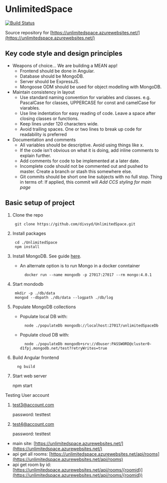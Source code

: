 # UnlimitedSpace

[![Build Status](https://divsyd.visualstudio.com/UnlimitedSpace/_apis/build/status/UnlimitedSpace-CI)](https://divsyd.visualstudio.com/UnlimitedSpace/_build/latest?definitionId=5)

Source repository for [https://unlimitedspace.azurewebsites.net/](https://unlimitedspace.azurewebsites.net/)

## Key code style and design principles

- Weapons of choice... We are building a MEAN app!
	- Frontend should be done in Angular.
	- Database should be MongoDB.
	- Server should be ExpressJS.
	- Mongoose ODM should be used for object modelling with MongoDB.
- Maintain consistency in layout
	- Use standard naming convention for variables and classes. e.g. PascalCase for classes, UPPERCASE for const and camelCase for viarables.
	- Use line indentation for easy reading of code. Leave a space after closing classes or functions.
	- Keep lines under 120 characters wide.
	- Avoid trailing spaces. One or two lines to break up code for readability is preferred
- Documentation and comments
	- All variables should be descriptive. Avoid using things like x.
	- If the code isn't obvious on what it is doing, add inline comments to explain further.
	- Add comments for code to be implemented at a later date.
	- Incomplete code should not be commented out and pushed to master. Create a branch or stash this somewhere else.
	- Git commits should be short one line subjects with no full stop. Thing in terms of: If applied, this commit will *Add CCS styling for main page*

## Basic setup of project

1. Clone the repo
		
		git clone https://github.com/divsyd/UnlimitedSpace.git

1. Install packages

		cd ./UnlimitedSpace
		npm install
		
1. Install MongoDB. See guide [here](https://docs.mongodb.com/manual/installation). 

    - An alternate option is to run Mongo in a docker conntainer

        	docker run --name mongodb -p 27017:27017 --rm mongo:4.0.1

1. Start mondodb

		mkdir -p ./db/data
		mongod --dbpath ./db/data --logpath ./db/log
	
1. Populate MongoDB collections

	- Populate local DB with:

			node ./populateDb mongodb://localhost:27017/unlimitedSpaceDb

	- Populate cloud DB with:

			node ./populateDb mongodb+srv://dbuser:PASSWORD@cluster0-d1fpj.mongodb.net/test?retryWrites=true
		
1. Build Angular frontend

		 ng build
		
1. Start web server

    npm start
    
Testing User account
  1.  test3@account.com 
      
      password: testtest
      
  2.  test4@account.com 
      
      password: testtest
         


- main site: [https://unlimitedspace.azurewebsites.net/](https://unlimitedspace.azurewebsites.net/)
- api get all rooms: [https://unlimitedspace.azurewebsites.net/api/rooms](https://unlimitedspace.azurewebsites.net/api/rooms)
- api get room by id: [https://unlimitedspace.azurewebsites.net/api/rooms/{roomid}](https://unlimitedspace.azurewebsites.net/api/rooms/{roomid})

